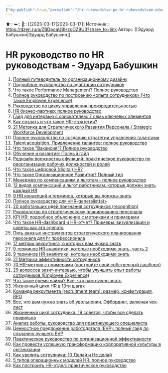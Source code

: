 ```yaml
---
{"dg-publish":true,"permalink":"/hr-rukovodstvo-po-hr-rukovodstvam-eduard-babushkin/"}
---
```



⬆::
⬅::
📅:: [[2023-03-17\|2023-03-17]] 
Источник:: https://dzen.ru/a/ZBDpoaUBHzoOZ9U3?share_to=link
Автор:: [[Эдуард Бабушкин\|Эдуард Бабушкин]]

# HR руководство по HR руководствам - Эдуард Бабушкин


1.  [Полный путеводитель по организационному дизайну](https://edwvb.blogspot.com/2020/10/polnyj-putevoditel-po-organizacionnomu-dizajnu.html)
2.  [Подробное руководство по адаптации сотрудников](https://edwvb.blogspot.com/2020/09/podrobnoe-rukovodstvo-po-adaptacii-sotrudnikov.html)
3.  [Что такое Performance Management? Полное руководство](https://edwvb.blogspot.com/2021/07/chto-takoe-performance-management-polnoe-rukovodstvo.html)
4.  [Полное руководство по построению «опыта сотрудников» (Что такое Employee Experience)](https://edwvb.blogspot.com/2020/09/polnoe-rukovodstvo-po-postroeniyu-opyta-sotrudnikov-chto-takoe-employee-experience.html)
5.  [Руководство по циклу управления производительностью](https://edwvb.blogspot.com/2020/09/rukovodstvo-po-ciklu-upravleniya-proizvoditelnostyu_16.html)
6.  [HR бизнес-партнер: полное руководство](https://edwvb.blogspot.com/2021/09/hr-business-partner-polnoe-rukovodstvo.html)
7.  [Гайд для интервью с соискателем: 7 семь ключевых элементов](https://edwvb.blogspot.com/2020/08/gajd-dlya-intervyu-s-soiskatelem-7-sem-klyuchevyh-ehlementov.html)
8.  [Как создать и что такое HR-стратегия?](https://edwvb.blogspot.com/2020/08/kak-sozdat-i-chto-takoe-hr-strategiya.html)
9.  [21 Метрика для Стратегического Развития Персонала / Strategic Workforce Development](https://edwvb.blogspot.com/2020/07/21-metrika-dlya-strategicheskogo-razvitiya-personala.html)
10.  [Полное руководство по созданию стратегии управления талантами](https://edwvb.blogspot.com/2019/12/polnoe-rukovodstvo-po-sozdaniyu-strategii-upravleniya-talantami.html)
11.  [Talent acquisition. Привлечение талантов: полное руководство](https://edwvb.blogspot.com/2020/07/talent-acquisition-privlechenie-talantov-polnoe-rukovodstvo.html)
12.  [Что такое "Вакансия"? Полное руководство](https://edwvb.blogspot.com/2020/07/chto-takoe-vakansiya-polnoe-rukovodstvo.html)
13.  [Обучение и развитие: Полный гайд](https://edwvb.blogspot.com/2020/03/obuchenie-i-razvitie-polnyj-gid.html)
14.  [Редизайн должностных функций: практическое руководство по реорганизации рабочих должностей и ролей](https://edwvb.blogspot.com/2020/03/redizajn-dolzhnostnyh-funkcij-prakticheskoe-rukovodstvo-po-reorganizacii-rabochih-dolzhnostej-i-rolej.html)
15.  [Что такое цифровой (digital) HR?](https://edwvb.blogspot.com/2020/02/chto-takoe-cifrovoj-digital-hr.html)
16.  [Что такое Организационное Развитие? Полный гид](https://edwvb.blogspot.com/2020/02/chto-takoe-organizacionnoe-razvitie-polnyj-gid.html)
17.  [Менеджер по компенсациям и льготам - полное руководство](https://edwvb.blogspot.com/2019/12/menedzher-po-kompensaciyam-i-lgotam-polnoe-rukovodstvo.html)
18.  [12 видов компенсаций и льгот работникам, которые должен знать каждый HR](https://edwvb.blogspot.com/2019/12/12-vidov-kompensacij-i-lgot-rabotnikam-kotorye-dolzhen-znat-kazhdyj-hr.html)
19.  [9 HR концепций и терминов, которые вы должны знать](https://edwvb.blogspot.com/2019/12/9-hr-koncepcij-i-terminov-kotorye-vy-dolzhny-znat.html)
20.  [Полное руководство для «HR-generalist(a)»](https://edwvb.blogspot.com/2019/11/polnoe-rukovodstvo-dlya-hr-generalist-a.html)
21.  [20 работающих идей признания сотрудников (recognition)](https://edwvb.blogspot.com/2019/04/20-rabotayushchih-idej-priznaniya-sotrudnikov-recognition.html)
22.  [Руководство по стратегическому планированию персонала](https://edwvb.blogspot.com/2019/04/rukovodstvo-po-strategicheskomu-planirovaniyu-personala.html)
23.  [KPI HR: подробное объяснение с метриками и примерами](https://edwvb.blogspot.com/2019/02/kpi-hr-podrobnoe-obyasnenie-s-metrikami-i-primerami.html)
24.  [Что такое HR-dashboard и HR-отчет? Примеры, визуализации и советы как это сделать](https://edwvb.blogspot.com/2018/07/hr-dashboard-hr.html)
25.  [Пять важных инструментов стратегического планирования персонала для hr профессионала](https://edwvb.blogspot.com/2018/07/pyat-vazhnyh-instrumentov-strategicheskogo-planirovaniya-personala-dlya-hr-professionala.html)
26.  [17 метрик рекрутинга, о которых вам нужно знать](https://edwvb.blogspot.com/2017/09/17-metrik-rekrutinga-o-kotoryh-vam-nuzhno-znat.html)
27.  [9 терминов HR аналитики, которые необходимо знать, часть 2](https://edwvb.blogspot.com/2017/07/9-terminov-hr-analitiki-kotorye-neobhodimo-znat.html)
28.  [9 терминов HR аналитики, которые необходимо знать](https://edwvb.blogspot.com/2017/06/9-hr.html)
29.  [21 Метрика эффективности сотрудников](https://edwvb.blogspot.com/2017/06/21-metrika-ehffektivnosti-sotrudnikov.html)
30.  [70 HR-метрик с примерами (постройте свой собственный дашборд)](https://edwvb.blogspot.com/2017/10/70-hr-metrik-s-primerami-postrojte-svoj-sobstvennyj-dashbord.html)
31.  [29 вопросов экзит-интервью, чтобы улучшить опыт работы сотрудников (Employee Experience)](https://edwvb.blogspot.com/2020/09/29-voprosov-ehkzit-intervyu-chtoby-uluchshit-opyt-raboty-sotrudnikov-employee-experience.html)
32.  [Что такое время найма? Все, что вам нужно знать](https://edwvb.blogspot.com/2020/08/chto-takoe-vremya-najma-vse-chto-nuzhno-znat.html)
33.  [Жизненный цикл HR в 13ти шагах](https://edwvb.blogspot.com/2020/08/zhiznennyj-cikl-hr-v-13ti-shagah.html)
34.  [Команда рекрутмента (recruitment team): размер, конфигурация, RPO](https://edwvb.blogspot.com/2020/08/komanda-rekrutmenta-recruitment-team-razmer-konfiguraciya-rpo.html)
35.  [Все, что вам нужно знать об увольнении. Офбординг, включая чек-лист](https://edwvb.blogspot.com/2020/09/vse-chto-vam-nuzhno-znat-ob-uvolnenii-ofbording-vklyuchaya-chek-list.html)
36.  [Жизненный цикл сотрудника: 19 советов, чтобы все сделать правильно](https://edwvb.blogspot.com/2020/09/zhiznennyj-cikl-sotrudnika-19-sovetov-chtoby-vse-sdelat-pravilno.html)
37.  [Анализ работы: руководство для практикующего специалиста](https://edwvb.blogspot.com/2020/10/analiz-raboty-rukovodstvo-dlya-praktikuyushchego-specialista.html)
38.  [Ценностное предложение работодателя (EVP): полный гайд по созданию лучшего EVP](https://edwvb.blogspot.com/2021/02/cennostnoe-predlozhenie-rabotodatelya-evp-polnyj-gajd-po-sozdaniyu-luchshego-evp.html)
39.  [Практическое руководство по организационной эффективности](https://edwvb.blogspot.com/2021/02/prakticheskoe-rukovodstvo-po-organizacionnoi-effectivnosti.html)
40.  [Как провести успешную трансформацию корпоративной культуры в организации](https://edwvb.blogspot.com/2021/06/kak-provesti-uspeshnuyu-transformaciyu-korporativnoj-kultury-v-organizacii.html)
41.  [Как уволить сотрудника: 10 Делай и Не делай](https://edwvb.blogspot.com/2021/07/kak-uvolit-sotrudnika-10-delaj-i-ne-delaj.html)
42.  [5 типов операционных моделей HR: полное руководство](https://edwvb.blogspot.com/2022/03/5-tipov-operacionnyh-modelej-hr-polnoe-rukovodstvo.html)
43.  [Как построить HR-отдел: практическое руководство](https://edwvb.blogspot.com/2023/03/hr_14.html)

